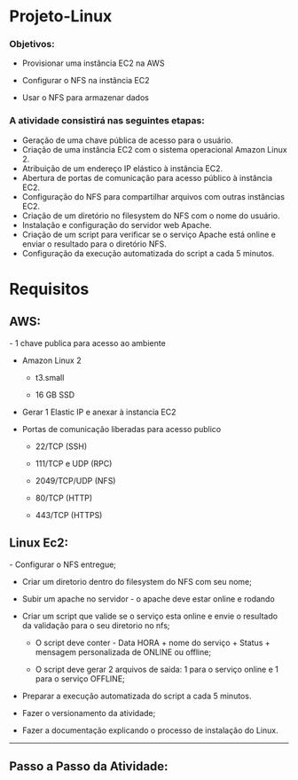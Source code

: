 <h1>Projeto-Linux</h1>

<h3>Objetivos:</h3>

- Provisionar uma instância EC2 na AWS

- Configurar o NFS na instância EC2
  
- Usar o NFS para armazenar dados

<h3>A atividade consistirá nas seguintes etapas:</h3>

- Geração de uma chave pública de acesso para o usuário.
- Criação de uma instância EC2 com o sistema operacional Amazon Linux 2.
- Atribuição de um endereço IP elástico à instância EC2.
- Abertura de portas de comunicação para acesso público à instância EC2.
- Configuração do NFS para compartilhar arquivos com outras instâncias EC2.
- Criação de um diretório no filesystem do NFS com o nome do usuário.
- Instalação e configuração do servidor web Apache.
- Criação de um script para verificar se o serviço Apache está online e enviar o resultado para o diretório NFS.
- Configuração da execução automatizada do script a cada 5 minutos.

<h1>Requisitos</h1>

<h2>AWS:</h2>
- 1 chave publica para acesso ao ambiente

- Amazon Linux 2
    
    - t3.small
    
    - 16 GB SSD

- Gerar 1 Elastic IP e anexar à instancia EC2

- Portas de comunicação liberadas para acesso publico
    
    - 22/TCP (SSH)
    
    - 111/TCP e UDP (RPC)
    
    - 2049/TCP/UDP (NFS)
    
    - 80/TCP (HTTP)
    
    - 443/TCP (HTTPS)

<h2>Linux Ec2:</h2>
- Configurar o NFS entregue;

- Criar um diretorio dentro do filesystem do NFS com seu nome;

- Subir um apache no servidor - o apache deve estar online e rodando

- Criar um script que valide se o serviço esta online e envie o resultado da
validação para o seu diretorio no nfs;

    - O script deve conter - Data HORA + nome do serviço + Status + mensagem
      personalizada de ONLINE ou offline;
      
    - O script deve gerar 2 arquivos de saida: 1 para o serviço online e 1 para o
      serviço OFFLINE;
      
- Preparar a execução automatizada do script a cada 5 minutos.

- Fazer o versionamento da atividade;

- Fazer a documentação explicando o processo de instalação do Linux.

--------------------------------------------------------------------------------------------------


<h2>Passo a Passo da Atividade: </h2>

